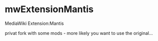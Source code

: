 # mwExtensionMantis
MediaWiki Extension:Mantis

privat fork with some mods - more likely you want to use the original...
